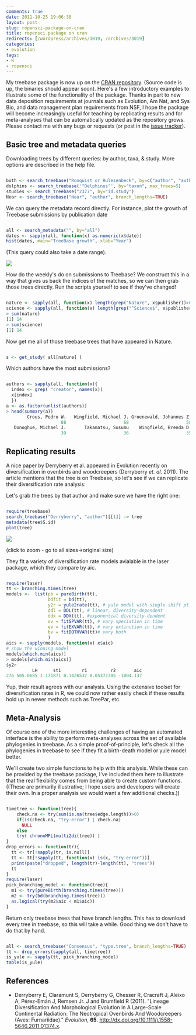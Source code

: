 ```yaml
---
comments: true
date: 2011-10-25 19:06:38
layout: post
slug: ropensci-package-on-cran
title: ropensci package on cran
redirects: [/wordpress/archives/3019, /archives/3019]
categories:
- evolution
tags:
- R
- ropensci
---
```


My treebase package is now up on the [CRAN repository](http://cran.r-project.org/web/packages/treebase/). (Source code is up, the binaries should appear soon). Here's a few introductory examples to illustrate some of the functionality of the package. Thanks in part to new data deposition requirements at journals such as Evolution, Am Nat, and Sys Bio, and data management plan requirements from NSF, I hope the package will become increasingly useful for teaching by replicating results and for meta-analyses that can be automatically updated as the repository grows. Please contact me with any bugs or requests (or post in the [issue tracker](https://github.com/cboettig/treeBASE/issues?sort=created&direction=desc&state=open)).


## Basic tree and metadata queries


Downloading trees by different queries: by author, taxa, & study. More options are described in the help file.


```R

both <- search_treebase("Ronquist or Hulesenbeck", by=c("author", "author"))
dolphins <- search_treebase('"Delphinus"', by="taxon", max_trees=5)
studies <- search_treebase("2377", by="id.study")
Near <- search_treebase("Near", "author", branch_lengths=TRUE)

```


We can query the metadata record directly. For instance, plot the growth of Treebase submissions by publication date


```R

all <- search_metadata("", by="all")
dates <- sapply(all, function(x) as.numeric(x$date))
hist(dates, main="TreeBase growth", xlab="Year")

```


(This query could also take a date range).

![]( http://farm7.staticflickr.com/6221/6280258573_0c01c06c91_o.png )


How do the weekly's do on submissions to Treebase? We construct this in a way that gives us back the indices of the matches, so we can then grab those trees directly. Run the scripts yourself to see if they've changed!


```R

nature <- sapply(all, function(x) length(grep("Nature", x$publisher))>0)
science <- sapply(all, function(x) length(grep("^Science$", x$publisher))>0)
> sum(nature)
[1] 14
> sum(science)
[1] 14

```


Now get me all of those treebase trees that have appeared in Nature.


```R

s <- get_study( all[nature] )

```


Which authors have the most submissions?


```R

authors <- sapply(all, function(x){
  index <- grep( "creator", names(x))
  x[index]
  })
a <- as.factor(unlist(authors))
> head(summary(a))
        Crous, Pedro W.   Wingfield, Michael J. Groenewald, Johannes Z.
                     88                      68                      58
   Donoghue, Michael J.       Takamatsu, Susumu    Wingfield, Brenda D.
                     39                      36                      35

```



## Replicating results


A nice paper by Derryberry et al. appeared in Evolution recently on diversification in ovenbirds and woodcreepers (Derryberry _et. al._ 2011). The article mentions that the tree is on Treebase, so let's see if we can replicate their diversification rate analysis:

Let's grab the trees by that author and make sure we have the right one:


```R

require(treebase)
search_treebase("Derryberry", "author")[[1]] -> tree
metadata(tree$S.id)
plot(tree)

```


![]( http://farm7.staticflickr.com/6117/6280770968_483816528a_o.png )


(click to zoom - go to all sizes->original size)

They fit a variety of diversification rate models avialable in the laser package, which they compare by aic.


```R

require(laser)
tt <- branching.times(tree)
models <-  list(pb = pureBirth(tt),
                bdfit = bd(tt),
                y2r = yule2rate(tt), # yule model with single shift pt
                ddl = DDL(tt), # linear, diversity-dependent
                ddx = DDX(tt), #exponential diversity-dendent
                sv = fitSPVAR(tt), # vary speciation in time
                ev = fitEXVAR(tt), # vary extinction in time
                bv = fitBOTHVAR(tt)# vary both
                )
aics <- sapply(models, function(x) x$aic)
# show the winning model
models[which.min(aics)]
> models[which.min(aics)]
$y2r
          LH      st1        r1         r2       aic
276 505.0685 1.171871 0.1426537 0.05372305 -1004.137

```


Yup, their result agrees with our analysis. Using the extensive toolset for diversification rates in R, we could now rather easily check if these results hold up in newer methods such as TreePar, etc.


## Meta-Analysis


Of course one of the more interesting challenges of having an automated interface is the ability to perform meta-analyses across the set of available phylogenies in treebase. As a simple proof-of-principle, let's check all the phylogenies in treebase to see if they fit a birth-death model or yule model better.

We'll create two simple functions to help with this analysis. While these can be provided by the treebase package, I've included them here to illustrate that the real flexibility comes from being able to create custom functions. ((These are primarily illustrative; I hope users and developers will create their own. In a proper analysis we would want a few additional checks.))


```R

timetree <- function(tree){
    check.na <- try(sum(is.na(tree$edge.length))>0)
    if(is(check.na, "try-error") | check.na)
      NULL
    else
    try( chronoMPL(multi2di(tree)) )
}
drop_errors <- function(tr){
  tt <- tr[!sapply(tr, is.null)]
  tt <- tt[!sapply(tt, function(x) is(x, "try-error"))]
  print(paste("dropped", length(tr)-length(tt), "trees"))
  tt
}
require(laser)
pick_branching_model <- function(tree){
  m1 <- try(pureBirth(branching.times(tree)))
  m2 <- try(bd(branching.times(tree)))
  as.logical(try(m2$aic < m1$aic))
}

```


Return only treebase trees that have branch lengths. This has to download every tree in treebase, so this will take a while. Good thing we don't have to do that by hand.


```R

all <- search_treebase("Consensus", "type.tree", branch_lengths=TRUE)
tt <- drop_errors(sapply(all, timetree))
is_yule <- sapply(tt, pick_branching_model)
table(is_yule)

```


## References


- Derryberry E, Claramunt S, Derryberry G, Chesser R, Cracraft J, Aleixo A, Pérez-Emán J, Remsen Jr. J and Brumfield R (2011).
"Lineage Diversification And Morphological Evolution in A Large-Scale Continental Radiation: The Neotropical Ovenbirds And Woodcreepers (Aves: Furnariidae)."
*Evolution*, **65**.
<a href="http://dx.doi.org/10.1111/j.1558-5646.2011.01374.x">http://dx.doi.org/10.1111/j.1558-5646.2011.01374.x</a>.

